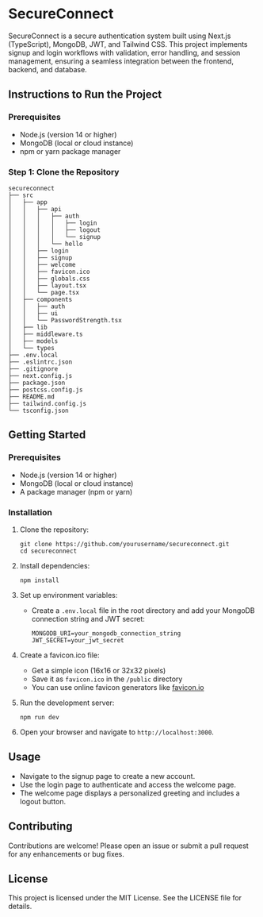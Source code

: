 # SecureConnect

SecureConnect is a secure authentication system built using Next.js (TypeScript), MongoDB, JWT, and Tailwind CSS. This project implements signup and login workflows with validation, error handling, and session management, ensuring a seamless integration between the frontend, backend, and database.

## Instructions to Run the Project

### Prerequisites

- Node.js (version 14 or higher)
- MongoDB (local or cloud instance)
- npm or yarn package manager

### Step 1: Clone the Repository
```
secureconnect
├── src
│   ├── app
│   │   ├── api
│   │   │   ├── auth
│   │   │   │   ├── login
│   │   │   │   ├── logout
│   │   │   │   └── signup
│   │   │   └── hello
│   │   ├── login
│   │   ├── signup
│   │   ├── welcome
│   │   ├── favicon.ico
│   │   ├── globals.css
│   │   ├── layout.tsx
│   │   └── page.tsx
│   ├── components
│   │   ├── auth
│   │   ├── ui
│   │   └── PasswordStrength.tsx
│   ├── lib
│   ├── middleware.ts
│   ├── models
│   └── types
├── .env.local
├── .eslintrc.json
├── .gitignore
├── next.config.js
├── package.json
├── postcss.config.js
├── README.md
├── tailwind.config.js
└── tsconfig.json
```

## Getting Started

### Prerequisites

- Node.js (version 14 or higher)
- MongoDB (local or cloud instance)
- A package manager (npm or yarn)

### Installation

1. Clone the repository:
   ```
   git clone https://github.com/yourusername/secureconnect.git
   cd secureconnect
   ```

2. Install dependencies:
   ```
   npm install
   ```

3. Set up environment variables:
   - Create a `.env.local` file in the root directory and add your MongoDB connection string and JWT secret:
     ```
     MONGODB_URI=your_mongodb_connection_string
     JWT_SECRET=your_jwt_secret
     ```

4. Create a favicon.ico file:
   - Get a simple icon (16x16 or 32x32 pixels)
   - Save it as `favicon.ico` in the `/public` directory
   - You can use online favicon generators like [favicon.io](https://favicon.io/)

5. Run the development server:
   ```
   npm run dev
   ```

6. Open your browser and navigate to `http://localhost:3000`.

## Usage

- Navigate to the signup page to create a new account.
- Use the login page to authenticate and access the welcome page.
- The welcome page displays a personalized greeting and includes a logout button.

## Contributing

Contributions are welcome! Please open an issue or submit a pull request for any enhancements or bug fixes.

## License

This project is licensed under the MIT License. See the LICENSE file for details.